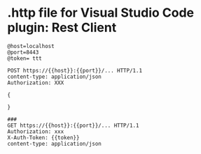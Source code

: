# .http file for Visual Studio Code plugin: Rest Client

```
@host=localhost
@port=8443
@token= ttt

POST https://{{host}}:{{port}}/... HTTP/1.1
content-type: application/json
Authorization: XXX

{
  
}

###
GET https://{{host}}:{{port}}/... HTTP/1.1
Authorization: xxx
X-Auth-Token: {{token}}
content-type: application/json
```

